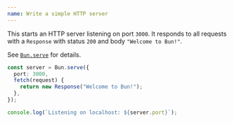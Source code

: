 ```yaml
---
name: Write a simple HTTP server
---
```


This starts an HTTP server listening on port `3000`. It responds to all requests with a `Response` with status `200` and body `"Welcome to Bun!"`.

See [`Bun.serve`](/docs/api/http) for details.

```ts
const server = Bun.serve({
  port: 3000,
  fetch(request) {
    return new Response("Welcome to Bun!");
  },
});

console.log(`Listening on localhost: ${server.port}`);
```

